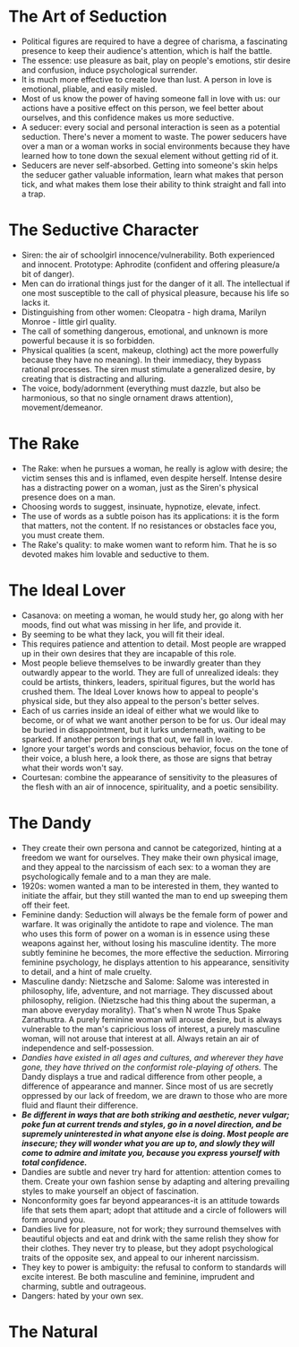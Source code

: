 # The Art of Seduction

- Political figures are required to have a degree of charisma, a fascinating presence to keep their audience's attention, which is half the battle.
- The essence: use pleasure as bait, play on people's emotions, stir desire and confusion, induce psychological surrender.
- It is much more effective to create love than lust. A person in love is emotional, pliable, and easily misled.
- Most of us know the power of having someone fall in love with us: our actions have a positive effect on this person, we feel better about ourselves, and this confidence makes us more seductive.
- A seducer: every social and personal interaction is seen as a potential seduction. There's never a moment to waste. The power seducers have over a man or a woman works in social environments because they have learned how to tone down the sexual element without getting rid of it.
- Seducers are never self-absorbed. Getting into someone's skin helps the seducer gather valuable information, learn what makes that person tick, and what makes them lose their ability to think straight and fall into a trap.

# The Seductive Character

- Siren: the air of schoolgirl innocence/vulnerability. Both experienced and innocent. Prototype: Aphrodite (confident and offering pleasure/a bit of danger).
- Men can do irrational things just for the danger of it all. The intellectual if one most susceptible to the call of physical pleasure, because his life so lacks it.
- Distinguishing from other women: Cleopatra - high drama, Marilyn Monroe - little girl quality.
- The call of something dangerous, emotional, and unknown is more powerful because it is so forbidden.
- Physical qualities (a scent, makeup, clothing) act the more powerfully because they have no meaning). In their immediacy, they bypass rational processes. The siren must stimulate a generalized desire, by creating that is distracting and alluring.
- The voice, body/adornment (everything must dazzle, but also be harmonious, so that no single ornament draws attention), movement/demeanor.

# The Rake

- The Rake: when he pursues a woman, he really is aglow with desire; the victim senses this and is inflamed, even despite herself. Intense desire has a distracting power on a woman, just as the Siren's physical presence does on a man.
- Choosing words to suggest, insinuate, hypnotize, elevate, infect.
- The use of words as a subtle poison has its applications: it is the form that matters, not the content. If no resistances or obstacles face you, you must create them.
- The Rake's quality: to make women want to reform him. That he is so devoted makes him lovable and seductive to them.

# The Ideal Lover

- Casanova: on meeting a woman, he would study her, go along with her moods, find out what was missing in her life, and provide it.
- By seeming to be what they lack, you will fit their ideal.
- This requires patience and attention to detail. Most people are wrapped up in their own desires that they are incapable of this role.
- Most people believe themselves to be inwardly greater than they outwardly appear to the world. They are full of unrealized ideals: they could be artists, thinkers, leaders, spiritual figures, but the world has crushed them. The Ideal Lover knows how to appeal to people's physical side, but they also appeal to the person's better selves.
- Each of us carries inside an ideal of either what we would like to become, or of what we want another person to be for us. Our ideal may be buried in disappointment, but it lurks underneath, waiting to be sparked. If another person brings that out, we fall in love.
- Ignore your target's words and conscious behavior, focus on the tone of their voice, a blush here, a look there, as those are signs that betray what their words won't say.
- Courtesan: combine the appearance of sensitivity to the pleasures of the flesh with an air of innocence, spirituality, and a poetic sensibility.

# The Dandy

- They create their own persona and cannot be categorized, hinting at a freedom we want for ourselves. They make their own physical image, and they appeal to the narcissism of each sex: to a woman they are psychologically female and to a man they are male.
- 1920s: women wanted a man to be interested in them, they wanted to initiate the affair, but they still wanted the man to end up sweeping them off their feet.
- Feminine dandy: Seduction will always be the female form of power and warfare. It was originally the antidote to rape and violence. The man who uses this form of power on a woman is in essence using these weapons against her, without losing his masculine identity. The more subtly feminine he becomes, the more effective the seduction. Mirroring feminine psychology, he displays attention to his appearance, sensitivity to detail, and a hint of male cruelty.
- Masculine dandy: Nietzsche and Salome: Salome was interested in philosophy, life, adventure, and not marriage. They discussed about philosophy, religion. (Nietzsche had this thing about the superman, a man above everyday morality). That's when N wrote Thus Spake Zarathustra. A purely feminine woman will arouse desire, but is always vulnerable to the man's capricious loss of interest, a purely masculine woman, will not arouse that interest at all. Always retain an air of independence and self-possession.
- *Dandies have existed in all ages and cultures, and wherever they have gone, they have thrived on the conformist role-playing of others.* The Dandy displays a true and radical difference from other people, a difference of appearance and manner. Since most of us are secretly oppressed by our lack of freedom, we are drawn to those who are more fluid and flaunt their difference.
- ***Be different in ways that are both striking and aesthetic, never vulgar; poke fun at current trends and styles, go in a novel direction, and be supremely uninterested in what anyone else is doing. Most people are insecure; they will wonder what you are up to, and slowly they will come to admire and imitate you, because you express yourself with total confidence.***
- Dandies are subtle and never try hard for attention: attention comes to them. Create your own fashion sense by adapting and altering prevailing styles to make yourself an object of fascination.
- Nonconformity goes far beyond appearances-it is an attitude towards life that sets them apart; adopt that attitude and a circle of followers will form around you.
- Dandies live for pleasure, not for work; they surround themselves with beautiful objects and eat and drink with the same relish they show for their clothes. They never try to please, but they adopt psychological traits of the opposite sex, and appeal to our inherent narcissism.
- They key to power is ambiguity: the refusal to conform to standards will excite interest. Be both masculine and feminine, imprudent and charming, subtle and outrageous.
- Dangers: hated by your own sex.

# The Natural
